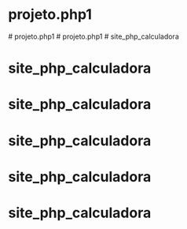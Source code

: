 # projeto.php1
#   p r o j e t o . p h p 1  
 #   p r o j e t o . p h p 1  
 # site_php_calculadora
# site_php_calculadora
# site_php_calculadora
# site_php_calculadora
# site_php_calculadora
# site_php_calculadora
